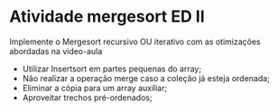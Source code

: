 # Atividade mergesort ED II

Implemente o Mergesort recursivo OU iterativo com as otimizações abordadas na video-aula

- Utilizar Insertsort em partes pequenas do array;
- Não realizar a operação merge caso a coleção já esteja ordenada;
- Eliminar a cópia para um array auxiliar;
- Aproveitar trechos pré-ordenados;